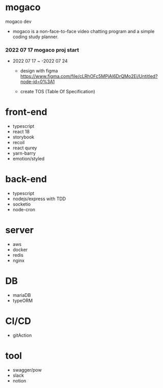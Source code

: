 # mogaco
mogaco dev
  * mogaco is a non-face-to-face video chatting program and a simple coding study planner.


 ### 2022 07 17 mogaco proj start
 * 2022 07 17 ~ -2022 07 24
   * design with figma
     https://www.figma.com/file/cLRhOFc5MPjAl6DrQMo2Ei/Untitled?node-id=0%3A1
 
   * create TOS (Table Of Specification)
 
 
 # front-end
 
 * typescript
 * react 18
 * storybook
 * recoil
 * react qurey
 * yarn-barry
 * emotion/styled
 
 # back-end
 
 * typescript
 * nodejs/express with TDD
 * socketio
 * node-cron
 
 # server
 
 * aws
 * docker
 * redis
 * nginx

# DB

* mariaDB
* typeORM


 # CI/CD
 
 * gitAction
 
 # tool
 
 * swagger/pow
 * slack
 * notion
 
 
 
 
 
 
 
 
